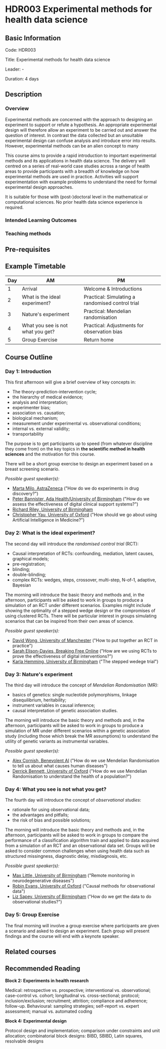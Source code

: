 # HDR003 Experimental methods for health data science

## Basic Information

Code: HDR003

Title: Experimental methods for health data science

Leader: -

Duration: 4 days

## Description

### Overview 

Experimental methods are concerned with the approach to designing an experiment to support or refute a hypothesis. An appropriate experimental design will therefore allow an experiment to be carried out and answer the question of interest. In contrast the data collected but an unsuitable experimental design can confuse analysis and introduce error into results. However, experimental methods can be an alien concept to many 

This course aims to provide a rapid introduction to important experimental methods and its applications in health data science. The delivery will centred on a series of real-world case studies across a range of health areas to provide participants with a breadth of knowledge on how experimental methods are used in practice. Activities will support experimentation with example problems to understand the need for formal experimental design approaches. 

It is suitable for those with (post-)doctoral level in the mathematical or computational sciences. No prior health data science experience is required. 

### Intended Learning Outcomes

### Teaching methods

## Pre-requisites

## Example Timetable

| Day | AM | PM |
| --- | -- | -- | 
| 1 | Arrival | Welcome & Introductions |
| 2 | What is the ideal experiment? | Practical: Simulating a randomised control trial |
| 3 | Nature's experiment | Practical: Mendelian randomisation |
| 4 | What you see is not what you get? | Practical: Adjustments for observation bias |
| 5 | Group Exercise | Return home |

## Course Outline 

### Day 1: Introduction

This first afternoon will give a brief overview of key concepts in: 

- The theory-prediction-intervention cycle; 
- the hierarchy of medical evidence; 
- analysis and interpretation; 
- experimenter bias; 
- association vs. causation; 
- biological mechanism; 
- measurement under experimental vs. observational conditions; 
- internal vs. external validity; 
- transportability

The purpose is to get participants up to speed (from whatever discipline they come from) on the key topics in **the scientific method in health sciences** and the motivation for this course.

There will be a short group exercise to design an experiment based on a breast screening scenario.

*Possible guest speaker(s):*

- [Marta Milo, AstraZeneca](https://scholar.google.co.uk/citations?hl=en&user=K3Y2Mu8AAAAJ&view_op=list_works&sortby=pubdate) ("How do we do experiments in drug discovery?")
- [Peter Bannister, Ada Health/University of Birmingham](https://www.linkedin.com/in/prbannister?originalSubdomain=uk) ("How do we assess the effectiveness of digital clinical support systems?")
- [Richard Riley, University of Birmingham](https://scholar.google.co.uk/citations?user=didzOp8AAAAJ&hl=en) 
- [Christopher Yau, University of Oxford](https://www.bdi.ox.ac.uk/Team/christoper-yau) ("How should we go about using Artificial Intelligence in Medicine?")

### Day 2: What is the ideal experiment? 

The second day will introduce the *randomised control trial* (RCT):

- Causal interpretation of RCTs: confounding, mediation, latent causes, graphical models; 
- pre-registration; 
- blinding; 
- double-blinding; 
- complex RCTs: wedges, steps, crossover, multi-step, N-of-1, adaptive, Bayesian

The morning will introduce the basic theory and methods and, in the afternoon, participants will be asked to work in groups to produce a simulation of an RCT under different scenarios. Examples might include showing the optimality of a stepped wedge design or the compromises of using clustered RCTs. There will be particular interest in groups simulating scenarios that can be inspired from their own areas of science.

*Possible guest speaker(s):*

- [David Wong, University of Manchester](https://personalpages.manchester.ac.uk/staff/david.wong/) ("How to put together an RCT in practice")
- [Sarah Elison-Davies, Breaking Free Online](https://www.breakingfreegroup.com/research) ("How are we using RCTs to prove the effectiveness of digital interventions?")
- [Karla Hemming, University of Birmingham](https://www.birmingham.ac.uk/staff/profiles/applied-health/hemming-karla.aspx) ("The stepped wedege trial")

### Day 3: Nature's experiment

The third day will introduce the concept of *Mendelian Randomisation* (MR):

- basics of genetics: single nucleotide polymorphisms, linkage disequilibrium, heritability;
- instrument variables in causal inference;
- causal interpretation of genetic association studies.

The morning will introduce the basic theory and methods and, in the afternoon, participants will be asked to work in groups to produce a simulation of MR under different scenarios within a genetic association study (including those which break the MR assumptions) to understand the utility of genetic variants as instrumental variables. 

*Possible guest speaker(s):*

- [Alex Cornish, Benevolent AI](https://scholar.google.com/citations?hl=en&user=viBK5DMAAAAJ&view_op=list_works&sortby=pubdate) ("How do we use Mendelian Randomisation to tell us about what causes human diseases")
- [Derrick Bennett, University of Oxford](https://www.ndph.ox.ac.uk/team/derrick-bennett) ("How do we use Mendelian Randomisation to understand the health of a population?")

### Day 4: What you see is not what you get?

The fourth day will introduce the concept of *observational studies*:

- rationale for using observational data;
- the advantages and pitfalls;
- the risk of bias and possible solutions;

The morning will introduce the basic theory and methods and, in the afternoon, participants will be asked to work in groups to compare the performance of a classification algorithm train and applied to data acquired from a simulation of an RCT and an observational data set. Groups will be asked to consider common challenges when using health data such as structured missingness, diagnostic delay, misdiagnosis, etc.

*Possible guest speaker(s):*

- [Max Little, University of Birmingham](http://www.maxlittle.net/home/index.php) ("Remote monitoring in neurodegenerative diseases")
- [Robin Evans, University of Oxford](https://www.stats.ox.ac.uk/~evans/) ("Causal methods for observational data")
- [Liz Sapey, University of Birmingham](https://www.birmingham.ac.uk/staff/profiles/inflammation-ageing/sapey-elizabeth.aspx) ("How do we get the data to do observational studies?")

### Day 5: Group Exercise

The final morning will involve a group exercise where participants are given a scenario and asked to design an experiment. Each group will present findings and the course will end with a keynote speaker.

## Related courses

## Recommended Reading


**Block 2: Experiments in health research** 

Medical: retrospective vs. prospective; interventional vs. observational; case-control vs. cohort; longitudinal vs. cross-sectional; protocol; inclusion/exclusion; recruitment; attrition; compliance and adherence; follow-up. Behavioural: sampling strategies; self-report vs. expert assessment; manual vs. automated coding

**Block 4: Experimental design** 

Protocol design and implementation; comparison under constraints and unit allocation; combinatorial block designs: BIBD, SBIBD, Latin squares, resolvable designs
